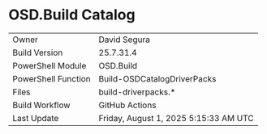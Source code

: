 ﻿# OSD.Build Catalog

| | |
|-|-|
| Owner | David Segura |
| Build Version | 25.7.31.4 |
| PowerShell Module | OSD.Build |
| PowerShell Function | Build-OSDCatalogDriverPacks |
| Files | build-driverpacks.* |
| Build Workflow | GitHub Actions |
| Last Update | Friday, August 1, 2025 5:15:33 AM UTC |

